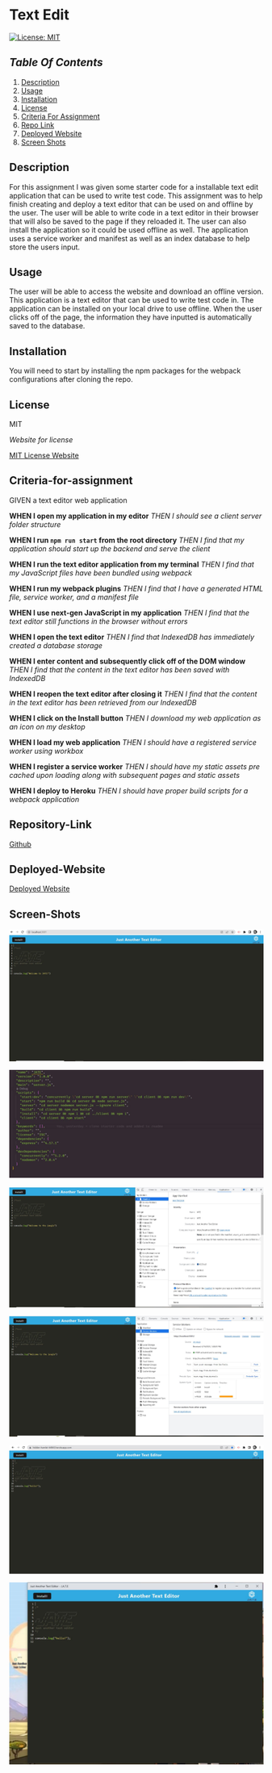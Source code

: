 # Text Edit

[![License: MIT](https://img.shields.io/badge/License-MIT-yellow.svg)](https://opensource.org/licenses/MIT)

## _Table Of Contents_

1. [Description](#description)
2. [Usage](#usage)
3. [Installation](#installation)
4. [License](#license)
5. [Criteria For Assignment](#criteria-for-assignment)
6. [Repo Link](#repository-link)
7. [Deployed Website](#deployed-website)
8. [Screen Shots](#screen-shots)

## Description

For this assignment I was given some starter code for a installable text edit application that can be used to write test code. This assignment was to help finish creating and deploy a text editor that can be used on and offline by the user. The user will be able to write code in a text editor in their browser that will also be saved to the page if they reloaded it. The user can also install the application so it could be used offline as well. The application uses a service worker and manifest as well as an index database to help store the users input.

## Usage

The user will be able to access the website and download an offline version. This application is a text editor that can be used to write test code in. The application can be installed on your local drive to use offline. When the user clicks off of the page, the information they have inputted is automatically saved to the database.

## Installation

You will need to start by installing the npm packages for the webpack configurations after cloning the repo.

## License

MIT

_Website for license_

[MIT License Website](https://mit-license.org/)

## Criteria-for-assignment

GIVEN a text editor web application

**WHEN I open my application in my editor**
*THEN I should see a client server folder structure*

**WHEN I run `npm run start` from the root directory**
*THEN I find that my application should start up the backend and serve the client* 

**WHEN I run the text editor application from my terminal**
*THEN I find that my JavaScript files have been bundled using webpack*

**WHEN I run my webpack plugins**
*THEN I find that I have a generated HTML file, service worker, and a manifest file*

**WHEN I use next-gen JavaScript in my application**
*THEN I find that the text editor still functions in the browser without errors*

**WHEN I open the text editor**
*THEN I find that IndexedDB has immediately created a database storage*

**WHEN I enter content and subsequently click off of the DOM window**
*THEN I find that the content in the text editor has been saved with IndexedDB*

**WHEN I reopen the text editor after closing it**
*THEN I find that the content in the text editor has been retrieved from our IndexedDB*

**WHEN I click on the Install button**
*THEN I download my web application as an icon on my desktop*

**WHEN I load my web application**
*THEN I should have a registered service worker using workbox*

**WHEN I register a service worker**
*THEN I should have my static assets pre cached upon loading along with subsequent pages and static assets*

**WHEN I deploy to Heroku**
*THEN I should have proper build scripts for a webpack application*

## Repository-Link

[Github](https://github.com/PintoDrop/textedit)

## Deployed-Website

[Deployed Website](https://hidden-hamlet-64843.herokuapp.com/)

## Screen-Shots

![Home Page Screenshot](./client/src/images/homePage.JPG)

![Scripts Packages](./client/src/images/scriptsPackage.JPG)

![Manifest Application Screenshot](./client/src/images/manifestApp.JPG)

![Service Worker App Screenshot](./client/src/images/serviceWorkApp.JPG)

![Home Page Deployed Screenshot](./client/src/images/deployedHomepage.JPG)

![Installed App](./client//src//images/installedApp.JPG)
